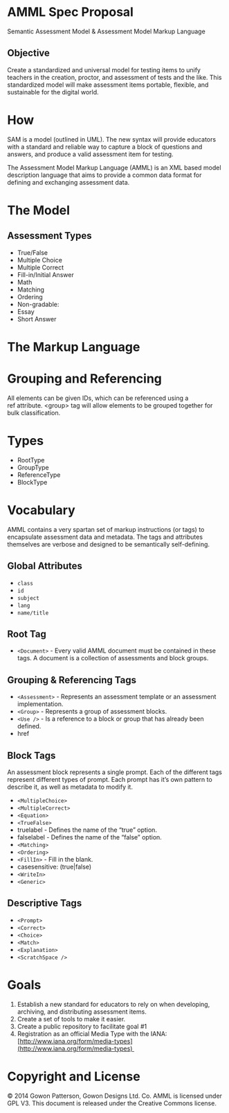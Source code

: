 # AMML Spec Proposal

Semantic Assessment Model & Assessment Model Markup Language

## Objective

Create a standardized and universal model for testing items to unify teachers in the creation, proctor, and assessment of tests and the like. This standardized model will make assessment items portable, flexible, and sustainable for the digital world.

# How

SAM is a model (outlined in UML). The new syntax will provide educators with a standard and reliable way to capture a block of questions and answers, and produce a valid assessment item for testing.

The Assessment Model Markup Language (AMML) is an XML based model description language that aims to provide a common data format for defining and exchanging assessment data.

# The Model

## Assessment Types

-   True/False
-   Multiple Choice
-   Multiple Correct
-   Fill-in/Initial Answer
-   Math
-   Matching
-   Ordering
-   Non-gradable:
  -   Essay
  -   Short Answer

# The Markup Language

# Grouping and Referencing

All elements can be given IDs, which can be referenced using a ref attribute. \<group\> tag will allow elements to be grouped together for bulk classification.

# Types

-   RootType
-   GroupType
-   ReferenceType
-   BlockType

# Vocabulary

AMML contains a very spartan set of markup instructions (or tags) to encapsulate assessment data and metadata. The tags and attributes themselves are verbose and designed to be semantically self-defining.

## Global Attributes

-   `class`
-   `id`
-   `subject`
-   `lang`
-   `name/title`

## Root Tag

-   `<Document>` - Every valid AMML document must be contained in these tags. A document is a collection of assessments and block groups.

## Grouping &amp; Referencing Tags

-   `<Assessment>` - Represents an assessment template or an assessment implementation.
-   `<Group>` - Represents a group of assessment blocks.
-   `<Use />` - Is a reference to a block or group that has already been defined.
  -   href

## Block Tags

An assessment block represents a single prompt. Each of the different tags represent different types of prompt. Each prompt has it’s own pattern to describe it, as well as metadata to modify it.

-   `<MultipleChoice>`
-   `<MultipleCorrect>`
-   `<Equation>`
-   `<TrueFalse>`
  -   truelabel - Defines the name of the “true” option.
  -   falselabel - Defines the name of the “false” option.
-   `<Matching>`
-   `<Ordering>`
-   `<FillIn>` - Fill in the blank.
  -   casesensitive: (true|false)
-   `<WriteIn>`
-   `<Generic>`

## Descriptive Tags

-   `<Prompt>`
-   `<Correct>`
-   `<Choice>`
-   `<Match>`
-   `<Explanation>`
-   `<ScratchSpace />`

# Goals

1.  Establish a new standard for educators to rely on when developing,
    archiving, and distributing assessment items.
2.  Create a set of tools to make it easier.
3.  Create a public repository to facilitate goal \#1
4.  Registration as an official Media Type with the IANA:
    [http://www.iana.org/form/media-types](http://www.iana.org/form/media-types) 

# Copyright and License

&copy; 2014 Gowon Patterson, Gowon Designs Ltd. Co. AMML is licensed under GPL V3. This document is released under the Creative Commons license.
